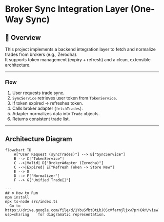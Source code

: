 # Broker Sync Integration Layer (One-Way Sync)

## 🚀 Overview
This project implements a backend integration layer to fetch and normalize trades from brokers (e.g., Zerodha).  
It supports token management (expiry + refresh) and a clean, extensible architecture.

---


### Flow
1. User requests trade sync.
2. `SyncService` retrieves user token from `TokenService`.
3. If token expired → refreshes token.
4. Calls broker adapter (`fetchTrades`).
5. Adapter normalizes data into `Trade` objects.
6. Returns consistent trade list.

---

##  Architecture Diagram
```mermaid
flowchart TD
    A["User Request (syncTrades)"] --> B["SyncService"]
    B --> C["TokenService"]
    C -->|Valid| D["BrokerAdapter (Zerodha)"]
    C -->|Expired| E["Refresh Token -> Store New"]
    E --> D
    D --> F["Normalizer"]
    F --> G["Unified Trade[]"]

---
## ⚙️ How to Run
npm install
npx ts-node src/index.ts
- Go to https://drive.google.com/file/d/1YbuSfbtBtLbJ0ScVfarnjljxw7prHOkY/view?usp=sharing    for diagramatic representation.  
